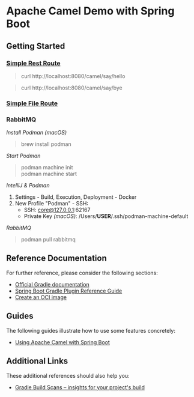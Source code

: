# Apache Camel Demo with Spring Boot

## Getting Started

### [Simple Rest Route](src/main/java/de/two123/camel/simple/SimpleRestRoute.java)

> curl http://localhost:8080/camel/say/hello

> curl http://localhost:8080/camel/say/bye

### [Simple File Route](src/main/java/de/two123/camel/simple/SimpleFileRoute.java)

### RabbitMQ

*Install Podman (macOS)*
> brew install podman

*Start Podman*

> podman machine init<br>
> podman machine start

*IntelliJ & Podman*

1. Settings - Build, Execution, Deployment - Docker
2. New Profile "Podman" - SSH:
   - SSH: core@127.0.0.1:62167
   - Private Key <i>(macOS)</i>: /Users/<b>USER</b>/.ssh/podman-machine-default

*RabbitMQ*
> podman pull rabbitmq
>

## Reference Documentation

For further reference, please consider the following sections:

* [Official Gradle documentation](https://docs.gradle.org)
* [Spring Boot Gradle Plugin Reference Guide](https://docs.spring.io/spring-boot/docs/3.0.6/gradle-plugin/reference/html/)
* [Create an OCI image](https://docs.spring.io/spring-boot/docs/3.0.6/gradle-plugin/reference/html/#build-image)

## Guides

The following guides illustrate how to use some features concretely:

* [Using Apache Camel with Spring Boot](https://camel.apache.org/camel-spring-boot/latest/spring-boot.html)

## Additional Links

These additional references should also help you:

* [Gradle Build Scans – insights for your project's build](https://scans.gradle.com#gradle)
